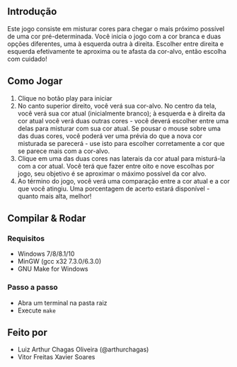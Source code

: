 ## Introdução
Este jogo consiste em misturar cores para chegar o mais próximo possível de uma cor pré-determinada. 
Você inicia o jogo com a cor branca e duas opções diferentes, uma à esquerda outra à direita. Escolher entre direita e esquerda efetivamente te aproxima ou te afasta da cor-alvo, então escolha com cuidado!

## Como Jogar
1. Clique no botão play para iniciar
2. No canto superior direito, você verá sua cor-alvo. No centro da tela, você verá sua cor atual (inicialmente branco); à esquerda e à direita da cor atual você verá duas outras cores  - você deverá escolher entre uma delas para misturar com sua cor atual. Se pousar o mouse sobre uma das duas cores, você poderá ver uma prévia do que a nova cor misturada se parecerá - use isto para escolher corretamente a cor que se parece mais com a cor-alvo. 
3. Clique em uma das duas cores nas laterais da cor atual para misturá-la com a cor atual. Você terá que fazer entre oito e nove escolhas por jogo, seu objetivo é se aproximar o máximo possível da cor alvo.
4. Ao término do jogo, você verá uma comparação entre a cor atual e a cor que você atingiu. Uma porcentagem de acerto estará disponível - quanto mais alta, melhor!

## Compilar & Rodar
### Requisitos

- Windows 7/8/8.1/10
- MinGW (gcc x32 7.3.0/6.3.0)
- GNU Make for Windows

### Passo a passo
- Abra um terminal na pasta raiz
- Execute ```make```

## Feito por
- Luiz Arthur Chagas Oliveira (@arthurchagas)
- Vitor Freitas Xavier Soares